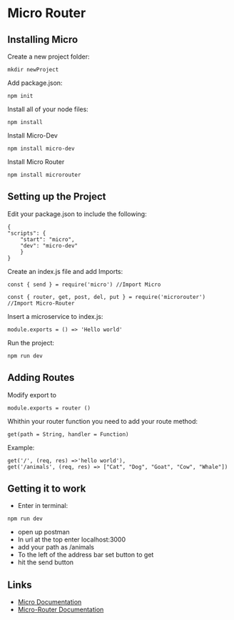 # Micro Router


## Installing Micro

Create a new project folder:
```
mkdir newProject
```
Add package.json:
```
npm init
```
Install all of your node files:
```
npm install 
```
Install Micro-Dev
```
npm install micro-dev
```
Install Micro Router
```
npm install microrouter
```
## Setting up the Project
Edit your package.json to include the following:
```   
{
"scripts": {
    "start": "micro",
    "dev": "micro-dev"
    }
}
```
Create an index.js file
and add Imports:
```
const { send } = require('micro') //Import Micro
```
```
const { router, get, post, del, put } = require('microrouter') //Import Micro-Router
```
Insert a microservice to index.js:
```
module.exports = () => 'Hello world'
```
Run the project:
```
npm run dev
```

## Adding Routes
Modify export to
```
module.exports = router ()
```
Whithin your router function you need to add your route method:
```
get(path = String, handler = Function)
```
Example:
```
get('/', (req, res) =>'hello world'),
get('/animals', (req, res) => ["Cat", "Dog", "Goat", "Cow", "Whale"])
```
## Getting it to work
* Enter in terminal:
```
npm run dev
```
* open up postman
* In url at the top enter localhost:3000
* add your path as /animals
* To the left of the address bar set button to get
* hit the send button
## Links
* [Micro Documentation](https://zeit.co/blog/micro-8)
* [Micro-Router Documentation](https://github.com/pedronauck/micro-router)

